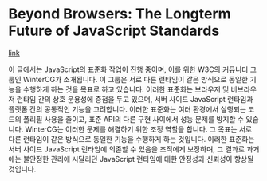 # Beyond Browsers: The Longterm Future of JavaScript Standards   
[link](https://thenewstack.io/beyond-browsers-the-longterm-future-of-javascript-standards/)

이 글에서는 JavaScript의 표준화 작업이 진행 중이며, 이를 위한 W3C의 커뮤니티 그룹인 WinterCG가 소개됩니다. 이 그룹은 서로 다른 런타임이 같은 방식으로 동일한 기능을 수행하게 하는 것을 목표로 하고 있습니다. 이러한 표준화는 브라우저 및 비브라우저 런타임 간의 상호 운용성에 중점을 두고 있으며, 서버 사이드 JavaScript 런타임과 플랫폼 간의 공통적인 기능을 고려합니다. 이러한 표준화는 여러 환경에서 실행되는 코드의 폴리필 사용을 줄이고, 표준 API의 다른 구현 사이에서 성능 문제를 방지할 수 있습니다. WinterCG는 이러한 문제를 해결하기 위한 조정 역할을 합니다. 그 목표는 서로 다른 런타임이 같은 방식으로 동일한 기능을 수행하게 하는 것입니다. 이러한 표준화는 서버 사이드 JavaScript 런타임에 의존할 수 있음을 조직에게 보장하며, 그 결과로 과거에는 불안정한 관리에 시달리던 JavaScript 런타임에 대한 안정성과 신뢰성이 향상될 것입니다.